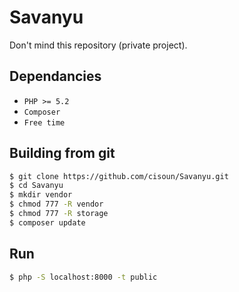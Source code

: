 # Savanyu

Don't mind this repository (private project).

## Dependancies
 
- `PHP >= 5.2`
- `Composer`
- `Free time`

## Building from git

```bash
$ git clone https://github.com/cisoun/Savanyu.git
$ cd Savanyu
$ mkdir vendor
$ chmod 777 -R vendor
$ chmod 777 -R storage
$ composer update
```

## Run

```bash
$ php -S localhost:8000 -t public
```
